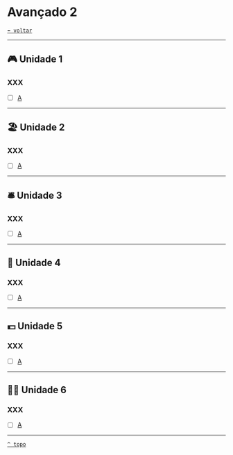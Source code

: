 <!-- <font face="Calibri"> -->

# Avançado 2

[`⬅️ voltar`](../EF%20Route.md)

---

## 🎮 Unidade 1

### XXX

+ [ ] [A](../Detalhes/EF%20Route.md)

---

## 🏖️ Unidade 2

### XXX

+ [ ] [A](../Detalhes/EF%20Route.md)

---

## 🛎️ Unidade 3

### XXX

+ [ ] [A](../Detalhes/EF%20Route.md)

---

## 🍾 Unidade 4

### XXX

+ [ ] [A](../Detalhes/EF%20Route.md)

---

## 💵 Unidade 5

### XXX

+ [ ] [A](../Detalhes/EF%20Route.md)

---

## 👷🏻 Unidade 6

### XXX

+ [ ] [A](../Detalhes/EF%20Route.md)

---

[`^ topo`](#-avancado-2)
<!-- </font> -->
